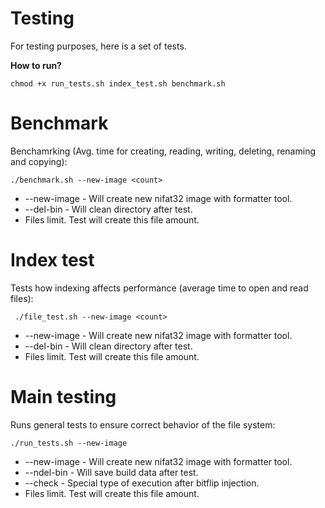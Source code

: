 # Testing
For testing purposes, here is a set of tests. </br>

**How to run?** </br>
```
chmod +x run_tests.sh index_test.sh benchmark.sh
```

# Benchmark
Benchamrking (Avg. time for creating, reading, writing, deleting, renaming and copying):
```
./benchmark.sh --new-image <count>
```
- --new-image - Will create new nifat32 image with formatter tool.
- --del-bin - Will clean directory after test.
- Files limit. Test will create this file amount.

# Index test
Tests how indexing affects performance (average time to open and read files):
```
 ./file_test.sh --new-image <count>
```
- --new-image - Will create new nifat32 image with formatter tool.
- --del-bin - Will clean directory after test.
- Files limit. Test will create this file amount.

# Main testing
Runs general tests to ensure correct behavior of the file system:
```
./run_tests.sh --new-image
```
- --new-image - Will create new nifat32 image with formatter tool.
- --ndel-bin - Will save build data after test.
- --check - Special type of execution after bitflip injection.
- Files limit. Test will create this file amount.
